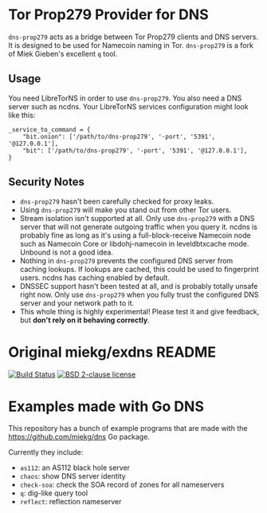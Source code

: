 # Tor Prop279 Provider for DNS

`dns-prop279` acts as a bridge between Tor Prop279 clients and DNS servers.  It is designed to be used for Namecoin naming in Tor.  `dns-prop279` is a fork of Miek Gieben's excellent `q` tool.

## Usage

You need LibreTorNS in order to use `dns-prop279`.  You also need a DNS server such as ncdns.  Your LibreTorNS services configuration might look like this:

~~~
_service_to_command = {
    "bit.onion": ['/path/to/dns-prop279', '-port', '5391', '@127.0.0.1'],
    "bit": ['/path/to/dns-prop279', '-port', '5391', '@127.0.0.1'],
}
~~~

## Security Notes

* `dns-prop279` hasn't been carefully checked for proxy leaks.
* Using `dns-prop279` will make you stand out from other Tor users.
* Stream isolation isn't supported at all.  Only use `dns-prop279` with a DNS server that will not generate outgoing traffic when you query it.  ncdns is probably fine as long as it's using a full-block-receive Namecoin node such as Namecoin Core or libdohj-namecoin in leveldbtxcache mode.  Unbound is not a good idea.
* Nothing in `dns-prop279` prevents the configured DNS server from caching lookups.  If lookups are cached, this could be used to fingerprint users.  ncdns has caching enabled by default.
* DNSSEC support hasn't been tested at all, and is probably totally unsafe right now.  Only use `dns-prop279` when you fully trust the configured DNS server and your network path to it.
* This whole thing is highly experimental!  Please test it and give feedback, but **don't rely on it behaving correctly**.

# Original miekg/exdns README

[![Build Status](https://travis-ci.org/miekg/exdns.svg?branch=master)](https://travis-ci.org/miekg/exdns)
[![BSD 2-clause license](https://img.shields.io/github/license/miekg/exdns.svg?maxAge=2592000)](https://opensource.org/licenses/BSD-2-Clause)

# Examples made with Go DNS

This repository has a bunch of example programs that
are made with the https://github.com/miekg/dns Go package.

Currently they include:

* `as112`: an AS112 black hole server
* `chaos`: show DNS server identity
* `check-soa`: check the SOA record of zones for all nameservers
* `q`: dig-like query tool
* `reflect`: reflection nameserver
